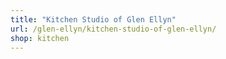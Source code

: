 ```yaml
---
title: "Kitchen Studio of Glen Ellyn"
url: /glen-ellyn/kitchen-studio-of-glen-ellyn/
shop: kitchen
---
```

